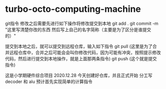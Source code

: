 # turbo-octo-computing-machine

git指令
修改之后需要先进行如下操作将修改提交到本地
git add .
git commit -m "这里写清楚你改的东西 然后写上自己的名字简称（主要是为了区分是谁提交的）"

提交到本地之后，就可以提交到远程仓库，输入如下指令
git pull (这里是为了合并远程仓库中，合并之后可能会会叫你修改代码，因为可能有冲突，按照提示修改代码，然后进行提交到本地操作，就是上面那两条指令)
git push (这个就是提交指令)


这是小学期硬件综合项目
2020.12.28
今天创建好仓库，并且正式开始
分工写decoder 和 alu
预计首先实现简单的计算指令